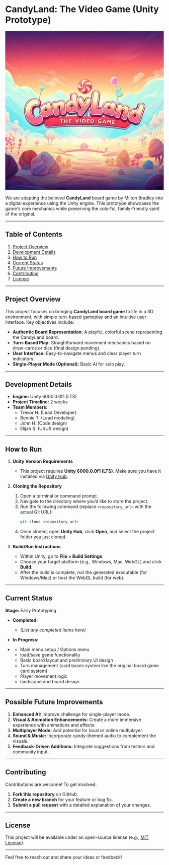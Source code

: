 # CandyLand: The Video Game (Unity Prototype)

![CandyLand Logo](Content/1737226780658.jpg)

We are adapting the beloved **CandyLand** board game by Milton Bradley into a digital experience using the Unity engine. This prototype showcases the game's core mechanics while preserving the colorful, family-friendly spirit of the original.

---

## Table of Contents
1. [Project Overview](#project-overview)  
2. [Development Details](#development-details)  
3. [How to Run](#how-to-run)  
4. [Current Status](#current-status)  
5. [Future Improvements](#future-improvements)  
6. [Contributing](#contributing)  
7. [License](#license)   

---

## Project Overview

This project focuses on bringing **CandyLand board game** to life in a 3D environment, with simple turn-based gameplay and an intuitive user interface. Key objectives include:

- **Authentic Board Representation:** A playful, colorful scene representing the CandyLand board.  
- **Turn-Based Play:** Straightforward movement mechanics based on draw-cards or dice (final design pending).  
- **User Interface:** Easy-to-navigate menus and clear player turn indicators.  
- **Single-Player Mode (Optional):** Basic AI for solo play.

---

## Development Details

- **Engine:** Unity 6000.0.0f1 (LTS)  
- **Project Timeline:** 2 weeks  
- **Team Members:**  
  - Trevor H. (Lead Developer)  
  - Bennie T. (Lead modeling)
  - John H. (Code design)
  - Elijah S. (UI/UX design)

---

## How to Run

1. **Unity Version Requirements**  
   - This project requires **Unity 6000.0.0f1 (LTS)**. Make sure you have it installed via [Unity Hub](https://unity.com/products/unity-hub).  

2. **Cloning the Repository**  
   1. Open a terminal or command prompt.  
   2. Navigate to the directory where you’d like to store the project.  
   3. Run the following command (replace `<repository_url>` with the actual Git URL):  
      ```bash
      git clone <repository_url>
      ```
   4. Once cloned, open **Unity Hub**, click **Open**, and select the project folder you just cloned.

3. **Build/Run Instructions**  
   - Within Unity, go to **File > Build Settings**.  
   - Choose your target platform (e.g., Windows, Mac, WebGL) and click **Build**.  
   - After the build is complete, run the generated executable (for Windows/Mac) or host the WebGL build (for web).  

---

## Current Status

**Stage:** Early Prototyping

- **Completed:**  
  - *(List any completed items here)*  

- **In Progress:**
- - Main menu setup / Options menu
  - load/save game functionality 
  - Basic board layout and preliminary UI design  
  - Turn management (card bases system like the original board game card system)  
  - Player movement logic
  - landscape and board design 

---

## Possible Future Improvements

1. **Enhanced AI:** Improve challenge for single-player mode.  
2. **Visual & Animation Enhancements:** Create a more immersive experience with animations and effects.  
3. **Multiplayer Mode:** Add potential for local or online multiplayer.  
4. **Sound & Music:** Incorporate candy-themed audio to complement the visuals.  
5. **Feedback-Driven Additions:** Integrate suggestions from testers and community input.

---

## Contributing

Contributions are welcome! To get involved:

1. **Fork this repository** on GitHub.  
2. **Create a new branch** for your feature or bug fix.  
3. **Submit a pull request** with a detailed explanation of your changes.

---

## License

This project will be available under an open-source license (e.g., [MIT License](LICENSE)).

---

Feel free to reach out and share your ideas or feedback!
